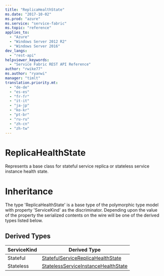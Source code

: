 ```yaml
---
title: "ReplicaHealthState"
ms.date: "2017-10-02"
ms.prod: "azure"
ms.service: "service-fabric"
ms.topic: "reference"
applies_to: 
  - "Azure"
  - "Windows Server 2012 R2"
  - "Windows Server 2016"
dev_langs: 
  - "rest-api"
helpviewer_keywords: 
  - "Service Fabric REST API Reference"
author: "rwike77"
ms.author: "ryanwi"
manager: "timlt"
translation.priority.mt: 
  - "de-de"
  - "es-es"
  - "fr-fr"
  - "it-it"
  - "ja-jp"
  - "ko-kr"
  - "pt-br"
  - "ru-ru"
  - "zh-cn"
  - "zh-tw"
---
```

# ReplicaHealthState

Represents a base class for stateful service replica or stateless service instance health state.
# Inheritance

The type 'ReplicaHealthState' is a base type of the polymorphic type model with property 'ServiceKind' as the discriminator.
Depending upon the value of the property the serialized contents on the wire will be one of the derived types listed below.
## Derived Types

| ServiceKind | Derived Type |
| --- | --- | 
| Stateful | [StatefulServiceReplicaHealthState](sfclient-v60-model-statefulservicereplicahealthstate.md) |
| Stateless | [StatelessServiceInstanceHealthState](sfclient-v60-model-statelessserviceinstancehealthstate.md) |

